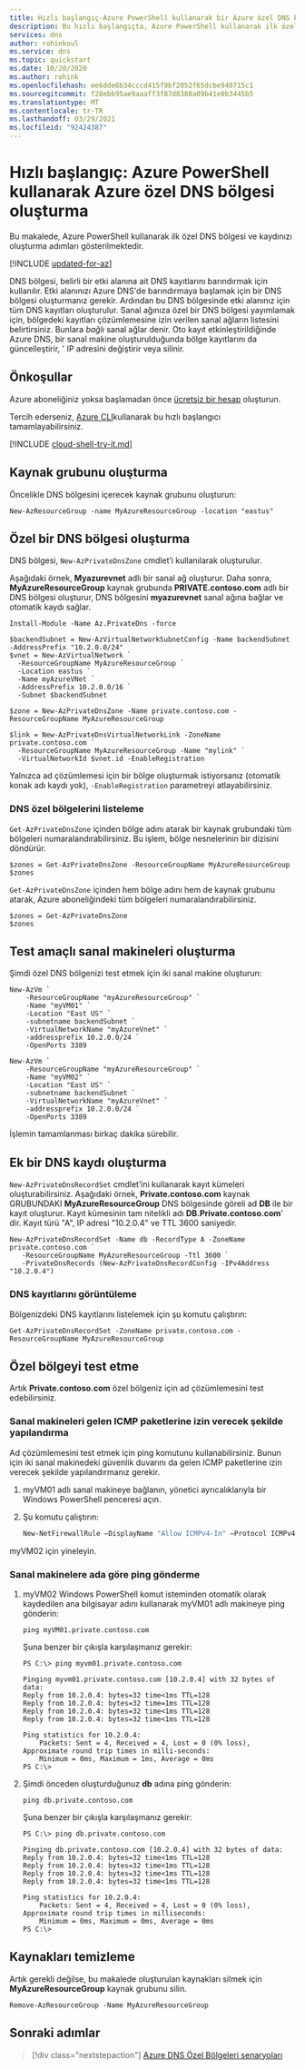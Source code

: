 ```yaml
---
title: Hızlı başlangıç-Azure PowerShell kullanarak bir Azure özel DNS bölgesi oluşturma
description: Bu hızlı başlangıçta, Azure PowerShell kullanarak ilk özel DNS bölgenizi ve kaydınızı oluşturmayı ve yönetmeyi öğreneceksiniz.
services: dns
author: rohinkoul
ms.service: dns
ms.topic: quickstart
ms.date: 10/20/2020
ms.author: rohink
ms.openlocfilehash: ee6dde6b34cccd415f9bf2052f65dcbe940715c1
ms.sourcegitcommit: f28ebb95ae9aaaff3f87d8388a09b41e0b3445b5
ms.translationtype: MT
ms.contentlocale: tr-TR
ms.lasthandoff: 03/29/2021
ms.locfileid: "92424387"
---
```

# <a name="quickstart-create-an-azure-private-dns-zone-using-azure-powershell"></a>Hızlı başlangıç: Azure PowerShell kullanarak Azure özel DNS bölgesi oluşturma

Bu makalede, Azure PowerShell kullanarak ilk özel DNS bölgesi ve kaydınızı oluşturma adımları gösterilmektedir.

[!INCLUDE [updated-for-az](../../includes/updated-for-az.md)]

DNS bölgesi, belirli bir etki alanına ait DNS kayıtlarını barındırmak için kullanılır. Etki alanınızı Azure DNS'de barındırmaya başlamak için bir DNS bölgesi oluşturmanız gerekir. Ardından bu DNS bölgesinde etki alanınız için tüm DNS kayıtları oluşturulur. Sanal ağınıza özel bir DNS bölgesi yayımlamak için, bölgedeki kayıtları çözümlemesine izin verilen sanal ağların listesini belirtirsiniz.  Bunlara *bağlı* sanal ağlar denir. Oto kayıt etkinleştirildiğinde Azure DNS, bir sanal makine oluşturulduğunda bölge kayıtlarını da güncelleştirir, ' IP adresini değiştirir veya silinir.

## <a name="prerequisites"></a>Önkoşullar

Azure aboneliğiniz yoksa başlamadan önce [ücretsiz bir hesap](https://azure.microsoft.com/free/?WT.mc_id=A261C142F) oluşturun.

Tercih ederseniz, [Azure CLI](private-dns-getstarted-cli.md)kullanarak bu hızlı başlangıcı tamamlayabilirsiniz.

[!INCLUDE [cloud-shell-try-it.md](../../includes/cloud-shell-try-it.md)]

## <a name="create-the-resource-group"></a>Kaynak grubunu oluşturma

Öncelikle DNS bölgesini içerecek kaynak grubunu oluşturun: 

```azurepowershell
New-AzResourceGroup -name MyAzureResourceGroup -location "eastus"
```

## <a name="create-a-private-dns-zone"></a>Özel bir DNS bölgesi oluşturma

DNS bölgesi, `New-AzPrivateDnsZone` cmdlet’i kullanılarak oluşturulur.

Aşağıdaki örnek, **Myazurevnet** adlı bir sanal ağ oluşturur. Daha sonra, **MyAzureResourceGroup** kaynak grubunda **PRIVATE.contoso.com** adlı bir DNS bölgesi oluşturur, DNS bölgesini **myazurevnet** sanal ağına bağlar ve otomatik kaydı sağlar.

```azurepowershell
Install-Module -Name Az.PrivateDns -force

$backendSubnet = New-AzVirtualNetworkSubnetConfig -Name backendSubnet -AddressPrefix "10.2.0.0/24"
$vnet = New-AzVirtualNetwork `
  -ResourceGroupName MyAzureResourceGroup `
  -Location eastus `
  -Name myAzureVNet `
  -AddressPrefix 10.2.0.0/16 `
  -Subnet $backendSubnet

$zone = New-AzPrivateDnsZone -Name private.contoso.com -ResourceGroupName MyAzureResourceGroup

$link = New-AzPrivateDnsVirtualNetworkLink -ZoneName private.contoso.com `
  -ResourceGroupName MyAzureResourceGroup -Name "mylink" `
  -VirtualNetworkId $vnet.id -EnableRegistration
```

Yalnızca ad çözümlemesi için bir bölge oluşturmak istiyorsanız (otomatik konak adı kaydı yok), `-EnableRegistration` parametreyi atlayabilirsiniz.

### <a name="list-dns-private-zones"></a>DNS özel bölgelerini listeleme

`Get-AzPrivateDnsZone` içinden bölge adını atarak bir kaynak grubundaki tüm bölgeleri numaralandırabilirsiniz. Bu işlem, bölge nesnelerinin bir dizisini döndürür.

```azurepowershell
$zones = Get-AzPrivateDnsZone -ResourceGroupName MyAzureResourceGroup
$zones
```

`Get-AzPrivateDnsZone` içinden hem bölge adını hem de kaynak grubunu atarak, Azure aboneliğindeki tüm bölgeleri numaralandırabilirsiniz.

```azurepowershell
$zones = Get-AzPrivateDnsZone
$zones
```

## <a name="create-the-test-virtual-machines"></a>Test amaçlı sanal makineleri oluşturma

Şimdi özel DNS bölgenizi test etmek için iki sanal makine oluşturun:

```azurepowershell
New-AzVm `
    -ResourceGroupName "myAzureResourceGroup" `
    -Name "myVM01" `
    -Location "East US" `
    -subnetname backendSubnet `
    -VirtualNetworkName "myAzureVnet" `
    -addressprefix 10.2.0.0/24 `
    -OpenPorts 3389

New-AzVm `
    -ResourceGroupName "myAzureResourceGroup" `
    -Name "myVM02" `
    -Location "East US" `
    -subnetname backendSubnet `
    -VirtualNetworkName "myAzureVnet" `
    -addressprefix 10.2.0.0/24 `
    -OpenPorts 3389
```

İşlemin tamamlanması birkaç dakika sürebilir.

## <a name="create-an-additional-dns-record"></a>Ek bir DNS kaydı oluşturma

`New-AzPrivateDnsRecordSet` cmdlet’ini kullanarak kayıt kümeleri oluşturabilirsiniz. Aşağıdaki örnek, **Private.contoso.com** kaynak GRUBUNDAKI **MyAzureResourceGroup** DNS bölgesinde göreli ad **DB** ile bir kayıt oluşturur. Kayıt kümesinin tam nitelikli adı **DB.Private.contoso.com**' dir. Kayıt türü "A", IP adresi "10.2.0.4" ve TTL 3600 saniyedir.

```azurepowershell
New-AzPrivateDnsRecordSet -Name db -RecordType A -ZoneName private.contoso.com `
   -ResourceGroupName MyAzureResourceGroup -Ttl 3600 `
   -PrivateDnsRecords (New-AzPrivateDnsRecordConfig -IPv4Address "10.2.0.4")
```

### <a name="view-dns-records"></a>DNS kayıtlarını görüntüleme

Bölgenizdeki DNS kayıtlarını listelemek için şu komutu çalıştırın:

```azurepowershell
Get-AzPrivateDnsRecordSet -ZoneName private.contoso.com -ResourceGroupName MyAzureResourceGroup
```

## <a name="test-the-private-zone"></a>Özel bölgeyi test etme

Artık **Private.contoso.com** özel bölgeniz için ad çözümlemesini test edebilirsiniz.

### <a name="configure-vms-to-allow-inbound-icmp"></a>Sanal makineleri gelen ICMP paketlerine izin verecek şekilde yapılandırma

Ad çözümlemesini test etmek için ping komutunu kullanabilirsiniz. Bunun için iki sanal makinedeki güvenlik duvarını da gelen ICMP paketlerine izin verecek şekilde yapılandırmanız gerekir.

1. myVM01 adlı sanal makineye bağlanın, yönetici ayrıcalıklarıyla bir Windows PowerShell penceresi açın.
2. Şu komutu çalıştırın:

   ```powershell
   New-NetFirewallRule –DisplayName "Allow ICMPv4-In" –Protocol ICMPv4
   ```

myVM02 için yineleyin.

### <a name="ping-the-vms-by-name"></a>Sanal makinelere ada göre ping gönderme

1. myVM02 Windows PowerShell komut isteminden otomatik olarak kaydedilen ana bilgisayar adını kullanarak myVM01 adlı makineye ping gönderin:

   ```
   ping myVM01.private.contoso.com
   ```

   Şuna benzer bir çıkışla karşılaşmanız gerekir:

   ```
   PS C:\> ping myvm01.private.contoso.com

   Pinging myvm01.private.contoso.com [10.2.0.4] with 32 bytes of data:
   Reply from 10.2.0.4: bytes=32 time<1ms TTL=128
   Reply from 10.2.0.4: bytes=32 time=1ms TTL=128
   Reply from 10.2.0.4: bytes=32 time<1ms TTL=128
   Reply from 10.2.0.4: bytes=32 time<1ms TTL=128

   Ping statistics for 10.2.0.4:
       Packets: Sent = 4, Received = 4, Lost = 0 (0% loss),
   Approximate round trip times in milli-seconds:
       Minimum = 0ms, Maximum = 1ms, Average = 0ms
   PS C:\>
   ```

2. Şimdi önceden oluşturduğunuz **db** adına ping gönderin:

   ```
   ping db.private.contoso.com
   ```

   Şuna benzer bir çıkışla karşılaşmanız gerekir:

   ```
   PS C:\> ping db.private.contoso.com

   Pinging db.private.contoso.com [10.2.0.4] with 32 bytes of data:
   Reply from 10.2.0.4: bytes=32 time<1ms TTL=128
   Reply from 10.2.0.4: bytes=32 time<1ms TTL=128
   Reply from 10.2.0.4: bytes=32 time<1ms TTL=128
   Reply from 10.2.0.4: bytes=32 time<1ms TTL=128

   Ping statistics for 10.2.0.4:
       Packets: Sent = 4, Received = 4, Lost = 0 (0% loss),
   Approximate round trip times in milliseconds:
       Minimum = 0ms, Maximum = 0ms, Average = 0ms
   PS C:\>
   ```

## <a name="clean-up-resources"></a>Kaynakları temizleme

Artık gerekli değilse, bu makalede oluşturulan kaynakları silmek için **MyAzureResourceGroup** kaynak grubunu silin.

```azurepowershell
Remove-AzResourceGroup -Name MyAzureResourceGroup
```

## <a name="next-steps"></a>Sonraki adımlar

> [!div class="nextstepaction"]
> [Azure DNS Özel Bölgeleri senaryoları](private-dns-scenarios.md)
